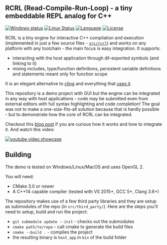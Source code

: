 ## RCRL (Read-Compile-Run-Loop) - a tiny embeddable REPL analog for C++

[![Windows status](https://ci.appveyor.com/api/projects/status/fp0sqit57eorgswb/branch/master?svg=true)](https://ci.appveyor.com/project/onqtam/rcrl/branch/master)
[![Linux Status](https://travis-ci.org/onqtam/rcrl.svg?branch=master)](https://travis-ci.org/onqtam/rcrl)
[![Language](https://img.shields.io/badge/language-C++-blue.svg)](https://isocpp.org/)
[![License](http://img.shields.io/badge/license-MIT-blue.svg)](http://opensource.org/licenses/MIT)

RCRL is a tiny engine for interactive C++ compilation and execution (implemented in just a few source files - [```src/rcrl```](src/rcrl)) and works on any platform with any toolchain - the main focus is easy integration. It supports:
- interacting with the host application through dll-exported symbols (and linking to it)
- mixing includes, type/function definitions, persistent variable definitions and statements meant only for function scope

It is an elegant alternative to [cling](https://github.com/root-project/cling) and everything that [uses it](https://github.com/inspector-repl/inspector).

This repository is a demo project with GUI but the engine can be integrated in any way with host applications - code may be submitted even from external editors with full syntax highlighting and code completion! The goal was not to make a one-size-fits-all solution because that is hardly possible - but to demonstrate how the core of RCRL can be integrated.

Checkout this [blog post](http://onqtam.com/programming/2018-02-12-read-compile-run-loop-a-tiny-repl-for-cpp/) if you are curious how it works and how to integrate it. And watch this video:

[![youtube video showcase](http://onqtam.com/assets/images/rcrl_youtube_thumbnail.png)](https://www.youtube.com/watch?v=HscxAzFc2QY)

## Building

The demo is tested on Windows/Linux/MacOS and uses OpenGL 2.

You will need:
- CMake 3.0 or newer
- A C++14 capable compiler (tested with VS 2015+, GCC 5+, Clang 3.6+)

The repository makes use of a few third party libraries and they are setup as submodules of the repo (in ```src/third_party/```). Here are the steps you'll need to setup, build and run the project:

- ```git submodule update --init``` - checks out the submodules
- ```cmake path/to/repo``` - call cmake to generate the build files
- ```cmake --build .``` - compiles the project
- the resulting binary is ```host_app``` in ```bin``` of the build folder
